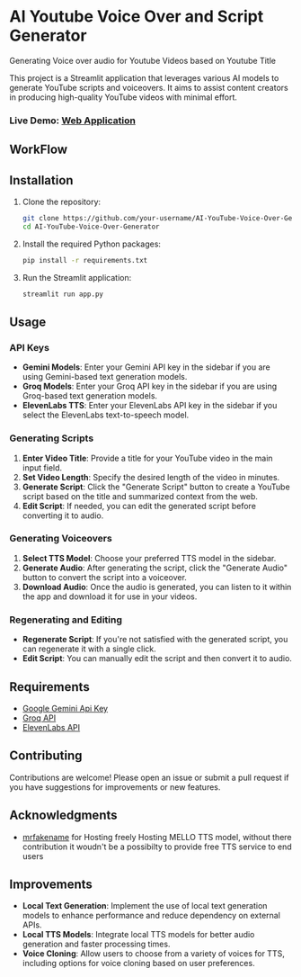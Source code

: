 # AI Youtube Voice Over and Script Generator
Generating Voice over audio for Youtube Videos based on Youtube Title

This project is a Streamlit application that leverages various AI models to generate YouTube scripts and voiceovers. It aims to assist content creators in producing high-quality YouTube videos with minimal effort.

### Live Demo: [Web Application](https://ai-youtube-voice-over-generator.streamlit.app/)

## WorkFlow


## Installation

1. Clone the repository:
    ```bash
    git clone https://github.com/your-username/AI-YouTube-Voice-Over-Generator.git
    cd AI-YouTube-Voice-Over-Generator
    ```

2. Install the required Python packages:
    ```bash
    pip install -r requirements.txt
    ```

3. Run the Streamlit application:
    ```bash
    streamlit run app.py
    ```

## Usage

### API Keys

- **Gemini Models**: Enter your Gemini API key in the sidebar if you are using Gemini-based text generation models.
- **Groq Models**: Enter your Groq API key in the sidebar if you are using Groq-based text generation models.
- **ElevenLabs TTS**: Enter your ElevenLabs API key in the sidebar if you select the ElevenLabs text-to-speech model.

### Generating Scripts

1. **Enter Video Title**: Provide a title for your YouTube video in the main input field.
2. **Set Video Length**: Specify the desired length of the video in minutes.
3. **Generate Script**: Click the "Generate Script" button to create a YouTube script based on the title and summarized context from the web.
4. **Edit Script**: If needed, you can edit the generated script before converting it to audio.

### Generating Voiceovers

1. **Select TTS Model**: Choose your preferred TTS model in the sidebar.
2. **Generate Audio**: After generating the script, click the "Generate Audio" button to convert the script into a voiceover.
3. **Download Audio**: Once the audio is generated, you can listen to it within the app and download it for use in your videos.

### Regenerating and Editing

- **Regenerate Script**: If you're not satisfied with the generated script, you can regenerate it with a single click.
- **Edit Script**: You can manually edit the script and then convert it to audio.

## Requirements

- [Google Gemini Api Key](https://aistudio.google.com/app/apikey)
- [Groq API](https://console.groq.com/keys)
- [ElevenLabs API](https://elevenlabs.io/api)

## Contributing
Contributions are welcome! Please open an issue or submit a pull request if you have suggestions for improvements or new features.

## Acknowledgments
- [mrfakename](https://huggingface.co/mrfakename) for Hosting freely Hosting MELLO TTS model, without there contribution it woudn't be a possibilty to provide free TTS service to end users

## Improvements
- **Local Text Generation**: Implement the use of local text generation models to enhance performance and reduce dependency on external APIs.
- **Local TTS Models**: Integrate local TTS models for better audio generation and faster processing times.
- **Voice Cloning**: Allow users to choose from a variety of voices for TTS, including options for voice cloning based on user preferences.





